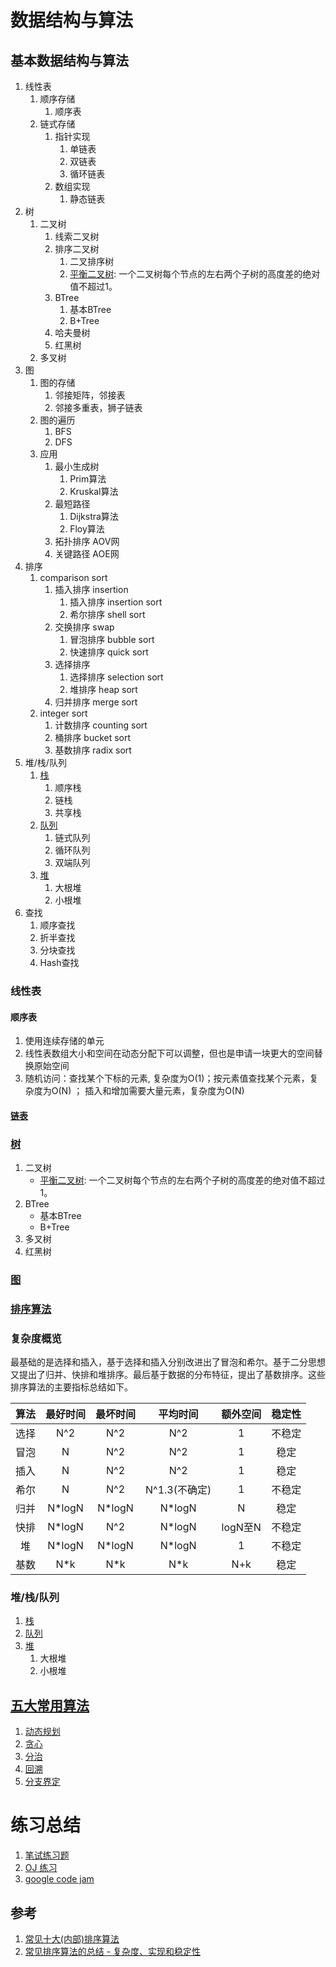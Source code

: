 # 数据结构与算法
## 基本数据结构与算法

1. 线性表
   1. 顺序存储
      1. 顺序表
   2. 链式存储
      1. 指针实现
         1. 单链表
         2. 双链表
         3. 循环链表
      2. 数组实现
         1. 静态链表   
2. 树
   1. 二叉树
      1. 线索二叉树
      2. 排序二叉树
         1. 二叉排序树
         2. [平衡二叉树](tree/bitree/link/balanced/BalancedTree.java): 一个二叉树每个节点的左右两个子树的高度差的绝对值不超过1。
      3. BTree
         1. 基本BTree 
         2. B+Tree
      4. 哈夫曼树
      5. 红黑树
   2. 多叉树
3. 图
   1. 图的存储
      1. 邻接矩阵，邻接表
      2. 邻接多重表，狮子链表
   2. 图的遍历
      1. BFS
      2. DFS
   3. 应用
      1. 最小生成树
         1. Prim算法
         2. Kruskal算法
      2. 最短路径
         1. Dijkstra算法
         2. Floy算法
      3. 拓扑排序 AOV网
      4. 关键路径 AOE网
4. 排序
    1. comparison sort
        1. 插入排序 insertion
            1. 插入排序 insertion sort
            2. 希尔排序 shell sort
        2. 交换排序 swap
            1. 冒泡排序 bubble sort
            2. 快速排序 quick sort
        3. 选择排序
            1. 选择排序 selection sort
            2. 堆排序 heap sort
        4. 归并排序 merge sort
    2. integer sort
        1. 计数排序 counting sort
        2. 桶排序 bucket sort
        3. 基数排序 radix sort
5. 堆/栈/队列
   1. [栈](../../src/main/dev/algorithm/stack)
      1. 顺序栈
      2. 链栈
      3. 共享栈
   2. [队列](queue)
      1. 链式队列
      2. 循环队列
      3. 双端队列
   3. [堆](../../src/main/dev/algorithm/heap)
       1. 大根堆
       2. 小根堆
6. 查找
   1. 顺序查找
   2. 折半查找
   3. 分块查找
   4. Hash查找

### 线性表

#### 顺序表

1. 使用连续存储的单元
2. 线性表数组大小和空间在动态分配下可以调整，但也是申请一块更大的空间替换原始空间
3. 随机访问：查找某个下标的元素, 复杂度为O(1)；按元素值查找某个元素，复杂度为O(N) ； 插入和增加需要大量元素，复杂度为O(N)

#### [链表](../../src/main/dev/algorithm/linkedlist)


### [树](../../src/main/dev/algorithm/tree)

1. 二叉树
    * [平衡二叉树](tree/bitree/link/balanced/BalancedTree.java): 一个二叉树每个节点的左右两个子树的高度差的绝对值不超过1。
2. BTree
    * 基本BTree 
    * B+Tree
3. 多叉树
4. 红黑树

### [图](../../src/main/dev/algorithm/graph)


### [排序算法](../../src/main/dev/algorithm/sort)


### 复杂度概览

最基础的是选择和插入，基于选择和插入分别改进出了冒泡和希尔。基于二分思想又提出了归并、快排和堆排序。最后基于数据的分布特征，提出了基数排序。这些排序算法的主要指标总结如下。

| 算法 | 最好时间 | 最坏时间 |   平均时间    | 额外空间 | 稳定性 |
| :--: | :------: | :------: | :-----------: | :------: | :----: |
| 选择 |   N^2    |   N^2    |      N^2      |    1     | 不稳定 |
| 冒泡 |    N     |   N^2    |      N^2      |    1     |  稳定  |
| 插入 |    N     |   N^2    |      N^2      |    1     |  稳定  |
| 希尔 |    N     |   N^2    | N^1.3(不确定) |    1     | 不稳定 |
| 归并 |  N*logN  |  N*logN  |    N*logN     |    N     |  稳定  |
| 快排 |  N*logN  |   N^2    |    N*logN     | logN至N  | 不稳定 |
|  堆  |  N*logN  |  N*logN  |    N*logN     |    1     | 不稳定 |
| 基数 |   N*k    |   N*k    |      N*k      |   N+k    |  稳定  |


### 堆/栈/队列

1. [栈](../../src/main/dev/algorithm/stack)
1. [队列](queue)
1. [堆](../../src/main/dev/algorithm/heap)
    1. 大根堆
    2. 小根堆


## [五大常用算法](五大常用算法.md)

1. [动态规划](../../src/main/dev/algorithm/dp)
1. [贪心](../../src/main/dev/algorithm/greedy)
1. [分治]()
1. [回溯]()
1. [分支界定]()

# 练习总结

1. [笔试练习题](exams.md)
2. [OJ 练习](oj.md)
3. [google code jam](https://codingcompetitions.withgoogle.com/codejam)


## 参考 

1. [常见十大(内部)排序算法](https://blog.csdn.net/real_lisa/article/details/82685407)
1. [常见排序算法的总结 - 复杂度、实现和稳定性](https://www.jianshu.com/p/916b15eae350)